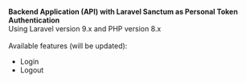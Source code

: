 <b>Backend Application (API) with Laravel Sanctum as Personal Token Authentication</b>
<br>Using Laravel version 9.x and PHP version 8.x
<br><br>Available features (will be updated):
<br>
<ul>
    <li>Login</li>
    <li>Logout</li>
</ul>
